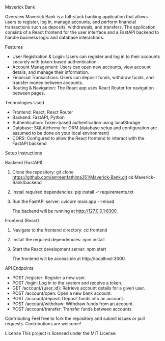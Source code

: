 Maverick Bank

Overview
Maverick Bank is a full-stack banking application that allows users to register, log in, manage accounts, and perform financial transactions such as deposits, withdrawals, and transfers. The application consists of a React frontend for the user interface and a FastAPI backend to handle business logic and database interactions.

Features
- User Registration & Login: Users can register and log in to their accounts securely with token-based authentication.
- Account Management: Users can open new accounts, view account details, and manage their information.
- Financial Transactions: Users can deposit funds, withdraw funds, and transfer money between accounts.
- Routing & Navigation: The React app uses React Router for navigation between pages.

Technologies Used
- Frontend: React, React Router
- Backend: FastAPI, Python
- Authentication: Token-based authentication using localStorage
- Database: SQLAlchemy for ORM (database setup and configuration are assumed to be done on your local environment)
- CORS: Configured to allow the React frontend to interact with the FastAPI backend

Setup Instructions

Backend (FastAPI)
1. Clone the repository:
   git clone https://github.com/amreenfathima351/Maverick-Bank.git
   cd Maverick-Bank/backend

2. Install required dependencies:
   pip install -r requirements.txt

3. Run the FastAPI server:
   uvicorn main:app --reload

   The backend will be running at http://127.0.0.1:8300.

Frontend (React)
1. Navigate to the frontend directory:
   cd frontend

2. Install the required dependencies:
   npm install

3. Start the React development server:
   npm start

   The frontend will be accessible at http://localhost:3000.

API Endpoints
- POST /register: Register a new user.
- POST /login: Log in to the system and receive a token.
- GET /account/{user_id}: Retrieve account details for a given user.
- POST /account/open: Open a new bank account.
- POST /account/deposit: Deposit funds into an account.
- POST /account/withdraw: Withdraw funds from an account.
- POST /account/transfer: Transfer funds between accounts.

Contributing
Feel free to fork the repository and submit issues or pull requests. Contributions are welcome!

License
This project is licensed under the MIT License.
